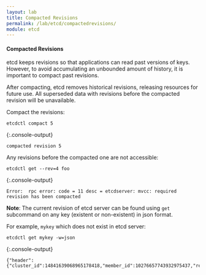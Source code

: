 ```yaml
---
layout: lab
title: Compacted Revisions
permalink: /lab/etcd/compactedrevisions/
module: etcd
---
```


#### Compacted Revisions

etcd keeps revisions so that applications can read past versions of keys.
However, to avoid accumulating an unbounded amount of history, it is important
to compact past revisions.

After compacting, etcd removes historical revisions, releasing resources for
future use. All superseded data with revisions before the compacted revision
will be unavailable.

Compact the revisions:

```
etcdctl compact 5
```

{:.console-output}
```
compacted revision 5
```

Any revisions before the compacted one are not accessible:

```
etcdctl get --rev=4 foo
```

{:.console-output}
```
Error:  rpc error: code = 11 desc = etcdserver: mvcc: required revision has been compacted
```

__Note__: The current revision of etcd server can be found using `get`
subcommand on any key (existent or non-existent) in json format.

For example, `mykey` which does not exist in etcd server:

```
etcdctl get mykey -w=json
```

{:.console-output}
```
{"header":{"cluster_id":14841639068965178418,"member_id":10276657743932975437,"revision":15,"raft_term":4}}
```